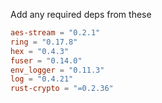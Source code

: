 Add any required deps from these
```toml
aes-stream = "0.2.1"
ring = "0.17.8"
hex = "0.4.3"
fuser = "0.14.0"
env_logger = "0.11.3"
log = "0.4.21"
rust-crypto = "=0.2.36"

```
